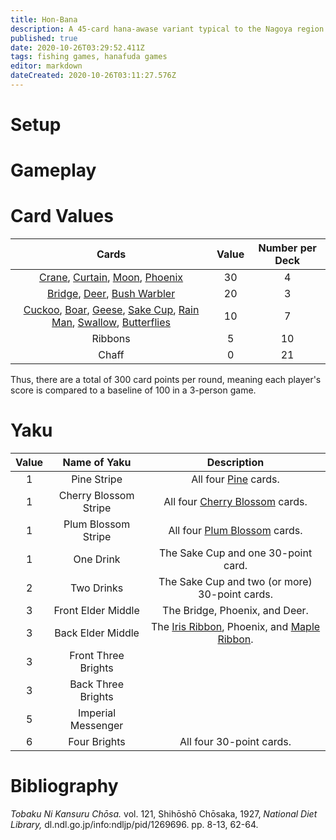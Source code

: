 ```yaml
---
title: Hon-Bana
description: A 45-card hana-awase variant typical to the Nagoya region in the 1920s
published: true
date: 2020-10-26T03:29:52.411Z
tags: fishing games, hanafuda games
editor: markdown
dateCreated: 2020-10-26T03:11:27.576Z
---
```



# Setup

# Gameplay

# Card Values
|Cards|Value|Number per Deck|
|:---:|:---:|:---:|
|[Crane](/en/hanafuda/suits/pine#crane-with-sun), [Curtain](/en/hanafuda/suits/cherry-blossom#flower-viewing-curtain), [Moon](/en/hanafuda/suits/susuki-grass#full-moon), [Phoenix](/en/hanafuda/suits/paulownia#phoenix)|30|4|
|[Bridge](/en/hanafuda/suits/iris#eight-plank-bridge), [Deer](/en/hanafuda/suits/maple#deer), [Bush Warbler](/en/hanafuda/suits/plum-blossom#bush-warbler)|20|3|
|[Cuckoo](/en/hanafuda/suits/wisteria#cuckoo-with-crescent-moon), [Boar](/en/hanafuda/suits/bush-clover#boar), [Geese](/en/hanafuda/suits/susuki-grass#geese), [Sake Cup](/en/hanafuda/suits/chrysanthemum#sake-cup), [Rain Man](/en/hanafuda/suits/willow#rain-man), [Swallow](/en/hanafuda/suits/willow#swallow), [Butterflies](/en/hanafuda/suits/peony#butterflies)|10|7|
|Ribbons|5|10|
|Chaff|0|21|
Thus, there are a total of 300 card points per round, meaning each player's score is compared to a baseline of 100 in a 3-person game.
# Yaku
|Value|Name of Yaku|Description|
|:---:|:---:|:---:|
|1|Pine Stripe|All four [Pine](/en/hanafuda/suits/pine) cards.|
|1|Cherry Blossom Stripe|All four [Cherry Blossom](/en/hanafuda/suits/cherry-blossom) cards.
|1|Plum Blossom Stripe|All four [Plum Blossom](/en/hanafuda/suits/plum-blossom) cards.|
|1|One Drink|The Sake Cup and one 30-point card.|
|2|Two Drinks|The Sake Cup and two (or more) 30-point cards.|
|3|Front Elder Middle|The Bridge, Phoenix, and Deer.|
|3|Back Elder Middle|The [Iris Ribbon](/en/hanafuda/suits/iris#plain-ribbon), Phoenix, and [Maple Ribbon](/en/hanafuda/suits/maple#blue-ribbon).
|3|Front Three Brights|
|3|Back Three Brights|
|5|Imperial Messenger|
|6|Four Brights|All four 30-point cards.|

# Bibliography
*Tobaku Ni Kansuru Chōsa.* vol. 121, Shihōshō Chōsaka, 1927, *National Diet Library,* dl.ndl.go.jp/info:ndljp/pid/1269696. pp. 8-13, 62-64.